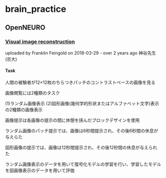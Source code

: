 # brain_practice
## OpenNEURO
### [Visual image reconstruction](https://openneuro.org/datasets/ds000255/versions/00002)

uploaded by Franklin Feingold on 2018-03-29 - over 2 years ago
神谷先生(京大)
#### Task
人間の被験者が12×12枚のちらつきパッチのコントラストベースの画像を見る

画像閲覧には2種類のタスク

(1)ランダム画像表示
(2)図形画像(幾何学的形状またはアルファベット文字)表示の2種類の画像表示

画像提示は各画像の提示の間に休憩を挟んだブロックデザインを使用

ランダム画像のパッチ提示では、画像は6秒間提示され、その後6秒間の休息が与えらた

図形画像の提示では、画像は12秒間提示され、その後12秒間の休息が与えられた

ランダム画像表示のデータを用いて復号化モデルの学習を行い、学習したモデルを図画像表示のデータを用いて評価
